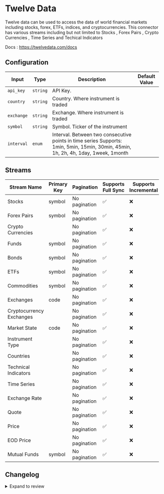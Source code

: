 # Twelve Data
Twelve data can be used to access the data of world financial markets including stocks, forex, ETFs, indices, and cryptocurrencies.
This connector has various streams including but not limited to Stocks , Forex Pairs , Crypto Currencies , Time Series and Techical Indicators

Docs : https://twelvedata.com/docs

## Configuration

| Input | Type | Description | Default Value |
|-------|------|-------------|---------------|
| `api_key` | `string` | API Key.  |  |
| `country` | `string` | Country. Where instrument is traded |  |
| `exchange` | `string` | Exchange. Where instrument is traded |  |
| `symbol` | `string` | Symbol. Ticker of the instrument |  |
| `interval` | `enum` | Interval. Between two consecutive points in time series Supports: 1min, 5min, 15min, 30min, 45min, 1h, 2h, 4h, 1day, 1week, 1month |  |

## Streams
| Stream Name | Primary Key | Pagination | Supports Full Sync | Supports Incremental |
|-------------|-------------|------------|---------------------|----------------------|
| Stocks | symbol | No pagination | ✅ |  ❌  |
| Forex Pairs | symbol | No pagination | ✅ |  ❌  |
| Crypto Currencies |  | No pagination | ✅ |  ❌  |
| Funds | symbol | No pagination | ✅ |  ❌  |
| Bonds | symbol | No pagination | ✅ |  ❌  |
| ETFs | symbol | No pagination | ✅ |  ❌  |
| Commodities | symbol | No pagination | ✅ |  ❌  |
| Exchanges | code | No pagination | ✅ |  ❌  |
| Cryptocurrency Exchanges |  | No pagination | ✅ |  ❌  |
| Market State | code | No pagination | ✅ |  ❌  |
| Instrument Type |  | No pagination | ✅ |  ❌  |
| Countries |  | No pagination | ✅ |  ❌  |
| Technical Indicators |  | No pagination | ✅ |  ❌  |
| Time Series |  | No pagination | ✅ |  ❌  |
| Exchange Rate |  | No pagination | ✅ |  ❌  |
| Quote |  | No pagination | ✅ |  ❌  |
| Price |  | No pagination | ✅ |  ❌  |
| EOD Price |  | No pagination | ✅ |  ❌  |
| Mutual Funds | symbol | No pagination | ✅ |  ❌  |

## Changelog

<details>
  <summary>Expand to review</summary>

| Version          | Date              | Pull Request | Subject        |
|------------------|-------------------|--------------|----------------|
| 0.0.11 | 2025-02-08 | [53575](https://github.com/airbytehq/airbyte/pull/53575) | Update dependencies |
| 0.0.10 | 2025-02-01 | [52439](https://github.com/airbytehq/airbyte/pull/52439) | Update dependencies |
| 0.0.9 | 2025-01-18 | [52010](https://github.com/airbytehq/airbyte/pull/52010) | Update dependencies |
| 0.0.8 | 2025-01-11 | [51444](https://github.com/airbytehq/airbyte/pull/51444) | Update dependencies |
| 0.0.7 | 2024-12-28 | [50808](https://github.com/airbytehq/airbyte/pull/50808) | Update dependencies |
| 0.0.6 | 2024-12-21 | [50328](https://github.com/airbytehq/airbyte/pull/50328) | Update dependencies |
| 0.0.5 | 2024-12-14 | [49744](https://github.com/airbytehq/airbyte/pull/49744) | Update dependencies |
| 0.0.4 | 2024-12-12 | [49395](https://github.com/airbytehq/airbyte/pull/49395) | Update dependencies |
| 0.0.3 | 2024-12-11 | [49112](https://github.com/airbytehq/airbyte/pull/49112) | Starting with this version, the Docker image is now rootless. Please note that this and future versions will not be compatible with Airbyte versions earlier than 0.64 |
| 0.0.2 | 2024-11-04 | [48167](https://github.com/airbytehq/airbyte/pull/48167) | Update dependencies |
| 0.0.1 | 2024-10-20 | | Initial release by [@ombhardwajj](https://github.com/ombhardwajj) via Connector Builder |

</details>
